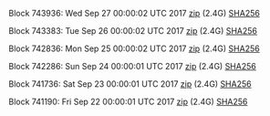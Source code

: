 Block 743936: Wed Sep 27 00:00:02 UTC 2017 [zip](https://transfer.sh/2JuVo/bootstrap.dat.20170927.zip) (2.4G) [SHA256](https://transfer.sh/KESbF/sha256.txt)

Block 743383: Tue Sep 26 00:00:02 UTC 2017 [zip](https://transfer.sh/mcCud/bootstrap.dat.20170926.zip) (2.4G) [SHA256](https://transfer.sh/3XBJK/sha256.txt)

Block 742836: Mon Sep 25 00:00:02 UTC 2017 [zip](https://transfer.sh/15VQxw/bootstrap.dat.20170925.zip) (2.4G) [SHA256](https://transfer.sh/BdRkE/sha256.txt)

Block 742286: Sun Sep 24 00:00:01 UTC 2017 [zip](https://transfer.sh/G8AiO/bootstrap.dat.20170924.zip) (2.4G) [SHA256](https://transfer.sh/4eCAn/sha256.txt)

Block 741736: Sat Sep 23 00:00:01 UTC 2017 [zip](https://transfer.sh/bpjrM/bootstrap.dat.20170923.zip) (2.4G) [SHA256](https://transfer.sh/13b3bH/sha256.txt)

Block 741190: Fri Sep 22 00:00:01 UTC 2017 [zip](https://transfer.sh/9WYpX/bootstrap.dat.20170922.zip) (2.4G) [SHA256](https://transfer.sh/IH14S/sha256.txt)
